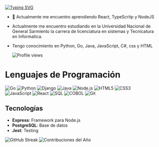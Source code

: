 [![Typing SVG](https://readme-typing-svg.demolab.com/?lines=👋+Hola+y+bienvenido+a+mi+perfil!&color=FF00FF)](https://git.io/typing-svg)

- 🌱 Actualmente me encuentro aprendiendo React, TypeScritp y NodeJS 
- Actualmente me encuentro estudiando en la Universidad Nacional de General Sarmiento la carrera de licenciatura en sistemas y Tecnicatura en Informatica.
- Tengo conocimiento en Python, Go, Java, JavaScript, C#, css y HTML

  ![Profile views](https://komarev.com/ghpvc/?username=tuusuario)

# Lenguajes de Programación

![Go](https://img.shields.io/badge/Go-blue?style=flat&logo=go)
![Python](https://img.shields.io/badge/Python-blue?style=flat&logo=python)
![Django](https://img.shields.io/badge/Django-green?style=flat&logo=django)
![Java](https://img.shields.io/badge/Java-red?style=flat&logo=java)
![Node.js](https://img.shields.io/badge/Node.js-green?style=flat&logo=node.js)
![HTML5](https://img.shields.io/badge/HTML5-orange?style=flat&logo=html5)
![CSS3](https://img.shields.io/badge/CSS3-blue?style=flat&logo=css3)
![JavaScript](https://img.shields.io/badge/JavaScript-yellow?style=flat&logo=javascript)
![React](https://img.shields.io/badge/React-blue?style=flat&logo=react)
![SQL](https://img.shields.io/badge/SQL-blue?style=flat&logo=mysql)
![COBOL](https://img.shields.io/badge/COBOL-blue?style=flat&logo=cobol)
![Git](
https://img.shields.io/badge/Git-orange?style=flat&logo=git)

## Tecnologías
- **Express**: Framework para Node.js
- **PostgreSQL**: Base de datos
- **Jest**: Testing

![GitHub Streak](https://github-readme-streak-stats.herokuapp.com/?user=tuusuario&theme=radical)
![Contribuciones del Año](https://github-readme-stats.vercel.app/api?username=pacolu13&count_private=true&show_icons=true&hide_title=false&theme=radical)


